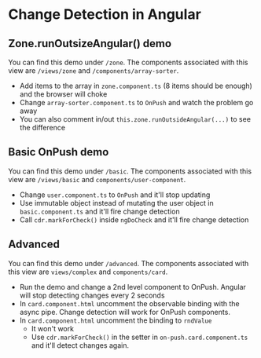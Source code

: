 # Change Detection in Angular

## Zone.runOutsizeAngular() demo
You can find this demo under `/zone`. The components associated with this view are `/views/zone` and `/components/array-sorter`.
* Add items to the array in `zone.component.ts` (8 items should be enough) and the browser will choke
* Change `array-sorter.component.ts` to `OnPush` and watch the problem go away
* You can also comment in/out `this.zone.runOutsideAngular(...)` to see the difference

## Basic OnPush demo
You can find this demo under `/basic`. The components associated with this view are `/views/basic` and `components/user-component`. 
* Change `user.component.ts` to `OnPush` and it'll stop updating
* Use immutable object instead of mutating the user object in `basic.component.ts` and it'll fire change detection
* Call `cdr.markForCheck()` inside `ngDoCheck` and it'll fire change detection

## Advanced 
You can find this demo under `/advanced`. The components associated with this view are `views/complex` and `components/card`.

* Run the demo and change a 2nd level component to OnPush. Angular will stop detecting changes every 2 seconds
* In `card.component.html` uncomment the observable binding with the async pipe. Change detection will work for OnPush components.
* In `card.component.html` uncomment the binding to `rndValue`
    * It won't work
    * Use `cdr.markForCheck()` in the setter in `on-push.card.component.ts` and it'll detect changes again.


